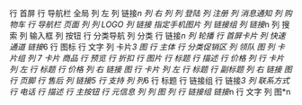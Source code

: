 行 首屏
    行 导航栏 全局
        列 左
            列 链接*n
        列 右
            列
                列 登陆
                列 注册
                列 消息通知 
            列
                购物车
    行 导航栏 页面
        列 
            列 LOGO
            列 链接 指定手机图片
        列 链接组
            列 链接*n
        列 搜索
            列 输入框
            列 按钮
    行 分类导航
        列 分类
            行 链接*n
        列 轮播
    行 首屏卡片
        列 快速通道
            链接*6
                行 图标
                行 文字
        列 卡片*3
            图
行 主体
    行 分类促销区
        列 领队
            图
        列 卡片组
            列 *7
                卡片 商品
                    行 预览
                        行 折扣
                        行 图片
                    行 标题
                    行 描述
                    行 价格
            列 
                行 卡片
                    列 左
                        行 标题
                        行 价格
                    列 右
                        链接 图
                行 卡片
                    列 左
                        行 标题
                        行 副标题
                    列 右
                        链接 图
行 页脚
    行 售后
        列 链接*5
    行 支持
        列
            列*6
                行 标题
                行 链接组
                    行 链接*3
        列 联系方式
            行 电话
            行 描述
            行 主按钮
    行 元信息
       列
            列 
                图
            列 
                行 链接组
                    链接*n
                行 文字
        列
            图*n
